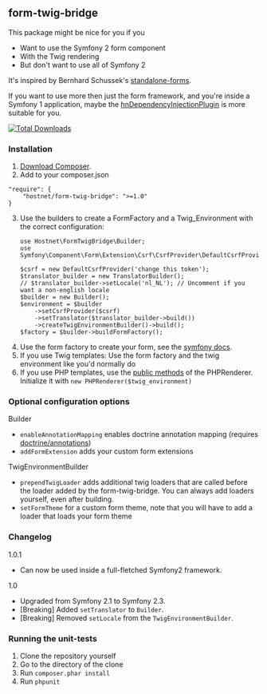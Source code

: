 form-twig-bridge
----------------

This package might be nice for you if you
- Want to use the Symfony 2 form component
- With the Twig rendering
- But don't want to use all of Symfony 2

It's inspired by Bernhard Schussek's [standalone-forms](https://github.com/bschussek/standalone-forms/).

If you want to use more then just the form framework, and you're inside a Symfony 1 application, maybe the [hnDependencyInjectionPlugin](https://github.com/hostnet/hnDependencyInjectionPlugin) is more suitable for you.

[![Total Downloads](https://poser.pugx.org/hostnet/form-twig-bridge/downloads.png)](https://packagist.org/packages/hostnet/form-twig-bridge)

### Installation
1. [Download Composer][1].
2. Add to your composer.json
  ```
  "require": {
      "hostnet/form-twig-bridge": ">=1.0"
  }

  ```
3. Use the builders to create a FormFactory and a Twig_Environment with the correct configuration:
   ```
   use Hostnet\FormTwigBridge\Builder;
   use Symfony\Component\Form\Extension\Csrf\CsrfProvider\DefaultCsrfProvider;
   
   $csrf = new DefaultCsrfProvider('change this token');
   $translator_builder = new TranslatorBuilder();
   // $translator_builder->setLocale('nl_NL'); // Uncomment if you want a non-english locale
   $builder = new Builder();
   $environment = $builder
       ->setCsrfProvider($csrf)
       ->setTranslator($translator_builder->build())
       ->createTwigEnvironmentBuilder()->build();
   $factory = $builder->buildFormFactory();
   ```
5. Use the form factory to create your form, see the [symfony docs](http://symfony.com/doc/current/book/forms.html).
6. If you use Twig templates: Use the form factory and the twig environment like you'd normally do
7. If you use PHP templates, use the [public methods](https://github.com/hostnet/form-twig-bridge/blob/master/src/Hostnet/FormTwigBridge/PHPRenderer.php) of the PHPRenderer.
   Initialize it with ```new PHPRenderer($twig_environment)```

### Optional configuration options

Builder
- ```enableAnnotationMapping``` enables doctrine annotation mapping (requires [doctrine/annotations](https://packagist.org/packages/doctrine/annotations))
- ```addFormExtension``` adds your custom form extensions

TwigEnvironmentBuilder
- ```prependTwigLoader``` adds additional twig loaders that are called before the loader added by the form-twig-bridge. You can always add loaders yourself, even after building.
- ```setFormTheme``` for a custom form theme, note that you will have to add a loader that loads your form theme

### Changelog

1.0.1
- Can now be used inside a full-fletched Symfony2 framework.

1.0
- Upgraded from Symfony 2.1 to Symfony 2.3.
- [Breaking] Added ```setTranslator``` to ```Builder```.
- [Breaking] Removed ```setLocale``` from the ```TwigEnvironmentBuilder```.

### Running the unit-tests

1. Clone the repository yourself
2. Go to the directory of the clone
3. Run ```composer.phar install```
4. Run ```phpunit```

[1]: http://getcomposer.org/doc/00-intro.md
